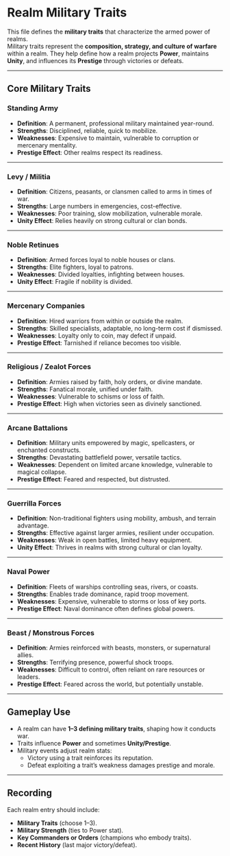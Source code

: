 # Realm Military Traits

This file defines the **military traits** that characterize the armed power of realms.  
Military traits represent the **composition, strategy, and culture of warfare** within a realm. They help define how a realm projects **Power**, maintains **Unity**, and influences its **Prestige** through victories or defeats.  

---

## Core Military Traits

### Standing Army
- **Definition**: A permanent, professional military maintained year-round.  
- **Strengths**: Disciplined, reliable, quick to mobilize.  
- **Weaknesses**: Expensive to maintain, vulnerable to corruption or mercenary mentality.  
- **Prestige Effect**: Other realms respect its readiness.  

---

### Levy / Militia
- **Definition**: Citizens, peasants, or clansmen called to arms in times of war.  
- **Strengths**: Large numbers in emergencies, cost-effective.  
- **Weaknesses**: Poor training, slow mobilization, vulnerable morale.  
- **Unity Effect**: Relies heavily on strong cultural or clan bonds.  

---

### Noble Retinues
- **Definition**: Armed forces loyal to noble houses or clans.  
- **Strengths**: Elite fighters, loyal to patrons.  
- **Weaknesses**: Divided loyalties, infighting between houses.  
- **Unity Effect**: Fragile if nobility is divided.  

---

### Mercenary Companies
- **Definition**: Hired warriors from within or outside the realm.  
- **Strengths**: Skilled specialists, adaptable, no long-term cost if dismissed.  
- **Weaknesses**: Loyalty only to coin, may defect if unpaid.  
- **Prestige Effect**: Tarnished if reliance becomes too visible.  

---

### Religious / Zealot Forces
- **Definition**: Armies raised by faith, holy orders, or divine mandate.  
- **Strengths**: Fanatical morale, unified under faith.  
- **Weaknesses**: Vulnerable to schisms or loss of faith.  
- **Prestige Effect**: High when victories seen as divinely sanctioned.  

---

### Arcane Battalions
- **Definition**: Military units empowered by magic, spellcasters, or enchanted constructs.  
- **Strengths**: Devastating battlefield power, versatile tactics.  
- **Weaknesses**: Dependent on limited arcane knowledge, vulnerable to magical collapse.  
- **Prestige Effect**: Feared and respected, but distrusted.  

---

### Guerrilla Forces
- **Definition**: Non-traditional fighters using mobility, ambush, and terrain advantage.  
- **Strengths**: Effective against larger armies, resilient under occupation.  
- **Weaknesses**: Weak in open battles, limited heavy equipment.  
- **Unity Effect**: Thrives in realms with strong cultural or clan loyalty.  

---

### Naval Power
- **Definition**: Fleets of warships controlling seas, rivers, or coasts.  
- **Strengths**: Enables trade dominance, rapid troop movement.  
- **Weaknesses**: Expensive, vulnerable to storms or loss of key ports.  
- **Prestige Effect**: Naval dominance often defines global powers.  

---

### Beast / Monstrous Forces
- **Definition**: Armies reinforced with beasts, monsters, or supernatural allies.  
- **Strengths**: Terrifying presence, powerful shock troops.  
- **Weaknesses**: Difficult to control, often reliant on rare resources or leaders.  
- **Prestige Effect**: Feared across the world, but potentially unstable.  

---

## Gameplay Use
- A realm can have **1–3 defining military traits**, shaping how it conducts war.  
- Traits influence **Power** and sometimes **Unity/Prestige**.  
- Military events adjust realm stats:  
  - Victory using a trait reinforces its reputation.  
  - Defeat exploiting a trait’s weakness damages prestige and morale.  

---

## Recording
Each realm entry should include:  
- **Military Traits** (choose 1–3).  
- **Military Strength** (ties to Power stat).  
- **Key Commanders or Orders** (champions who embody traits).  
- **Recent History** (last major victory/defeat).  
